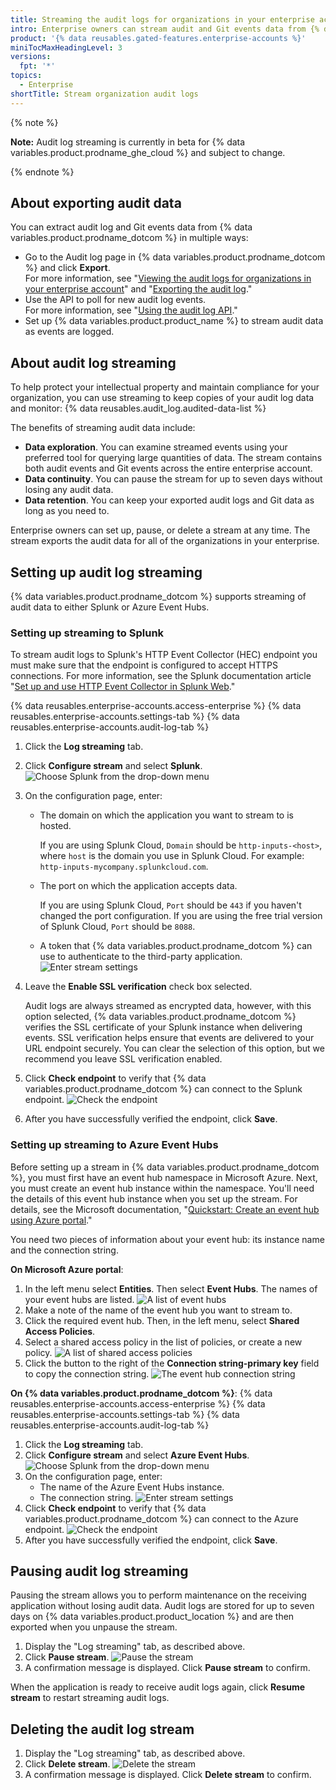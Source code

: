 ```yaml
---
title: Streaming the audit logs for organizations in your enterprise account
intro: Enterprise owners can stream audit and Git events data from {% data variables.product.prodname_dotcom %} to an external data management system.
product: '{% data reusables.gated-features.enterprise-accounts %}'
miniTocMaxHeadingLevel: 3
versions:
  fpt: '*'
topics:
  - Enterprise
shortTitle: Stream organization audit logs
---
```


{% note %}

**Note:** Audit log streaming is currently in beta for {% data variables.product.prodname_ghe_cloud %} and subject to change.

{% endnote %}

## About exporting audit data

You can extract audit log and Git events data from {% data variables.product.prodname_dotcom %} in multiple ways:

* Go to the Audit log page in {% data variables.product.prodname_dotcom %} and click **Export**. <br/> For more information, see "[Viewing the audit logs for organizations in your enterprise account](/github/setting-up-and-managing-your-enterprise/managing-organizations-in-your-enterprise-account/viewing-the-audit-logs-for-organizations-in-your-enterprise-account)" and "[Exporting the audit log](/organizations/keeping-your-organization-secure/reviewing-the-audit-log-for-your-organization#exporting-the-audit-log)."
* Use the API to poll for new audit log events. <br/> For more information, see "[Using the audit log API](/organizations/keeping-your-organization-secure/reviewing-the-audit-log-for-your-organization#using-the-audit-log-api)."
* Set up {% data variables.product.product_name %} to stream audit data as events are logged.

## About audit log streaming

To help protect your intellectual property and maintain compliance for your organization, you can use streaming to keep copies of your audit log data and monitor:
{% data reusables.audit_log.audited-data-list %}

The benefits of streaming audit data include:

* **Data exploration**. You can examine streamed events using your preferred tool for querying large quantities of data. The stream contains both audit events and Git events across the entire enterprise account.
* **Data continuity**. You can pause the stream for up to seven days without losing any audit data.
* **Data retention**. You can keep your exported audit logs and Git data as long as you need to.

Enterprise owners can set up, pause, or delete a stream at any time. The stream exports the audit data for all of the organizations in your enterprise.

## Setting up audit log streaming

{% data variables.product.prodname_dotcom %} supports streaming of audit data to either Splunk or Azure Event Hubs.
### Setting up streaming to Splunk

To stream audit logs to Splunk's HTTP Event Collector (HEC) endpoint you must make sure that the endpoint is configured to accept HTTPS connections. For more information, see the Splunk documentation article "[Set up and use HTTP Event Collector in Splunk Web](https://docs.splunk.com/Documentation/Splunk/latest/Data/UsetheHTTPEventCollector)."

{% data reusables.enterprise-accounts.access-enterprise %}
{% data reusables.enterprise-accounts.settings-tab %}
{% data reusables.enterprise-accounts.audit-log-tab %}
1. Click the **Log streaming** tab.
1. Click **Configure stream** and select **Splunk**. ![Choose Splunk from the drop-down menu](/assets/images/help/enterprises/audit-stream-choice-splunk.png)
1. On the configuration page, enter:
   * The domain on which the application you want to stream to is hosted.

     If you are using Splunk Cloud, `Domain` should be `http-inputs-<host>`, where `host` is the domain you use in Splunk Cloud. For example: `http-inputs-mycompany.splunkcloud.com`.

   * The port on which the application accepts data.<br>

     If you are using Splunk Cloud, `Port` should be `443` if you haven't changed the port configuration. If you are using the free trial version of Splunk Cloud, `Port` should be `8088`.

   * A token that {% data variables.product.prodname_dotcom %} can use to authenticate to the third-party application. ![Enter stream settings](/assets/images/help/enterprises/audit-stream-add-splunk.png)

2. Leave the **Enable SSL verification** check box selected.

    Audit logs are always streamed as encrypted data, however, with this option selected, {% data variables.product.prodname_dotcom %} verifies the SSL certificate of your Splunk instance when delivering events. SSL verification helps ensure that events are delivered to your URL endpoint securely. You can clear the selection of this option, but we recommend you leave SSL verification enabled.
3. Click **Check endpoint** to verify that {% data variables.product.prodname_dotcom %} can connect to the Splunk endpoint. ![Check the endpoint](/assets/images/help/enterprises/audit-stream-check-splunk.png)
4. After you have successfully verified the endpoint, click **Save**.

### Setting up streaming to Azure Event Hubs

Before setting up a stream in {% data variables.product.prodname_dotcom %}, you must first have an event hub namespace in Microsoft Azure. Next, you must create an event hub instance within the namespace. You'll need the details of this event hub instance when you set up the stream. For details, see the Microsoft documentation, "[Quickstart: Create an event hub using Azure portal](https://docs.microsoft.com/en-us/azure/event-hubs/event-hubs-create)."

You need two pieces of information about your event hub: its instance name and the connection string.

**On Microsoft Azure portal**:
1. In the left menu select **Entities**. Then select **Event Hubs**. The names of your event hubs are listed. ![A list of event hubs](/assets/images/help/enterprises/azure-event-hubs-list.png)
1. Make a note of the name of the event hub you want to stream to.
1. Click the required event hub. Then, in the left menu, select **Shared Access Policies**.
1. Select a shared access policy in the list of policies, or create a new policy. ![A list of shared access policies](/assets/images/help/enterprises/azure-shared-access-policies.png)
1. Click the button to the right of the **Connection string-primary key** field to copy the connection string. ![The event hub connection string](/assets/images/help/enterprises/azure-connection-string.png)

**On {% data variables.product.prodname_dotcom %}**:
{% data reusables.enterprise-accounts.access-enterprise %}
{% data reusables.enterprise-accounts.settings-tab %}
{% data reusables.enterprise-accounts.audit-log-tab %}
1. Click the **Log streaming** tab.
1. Click **Configure stream** and select **Azure Event Hubs**. ![Choose Splunk from the drop-down menu](/assets/images/help/enterprises/audit-stream-choice-azure.png)
1. On the configuration page, enter:
   * The name of the Azure Event Hubs instance.
   * The connection string. ![Enter stream settings](/assets/images/help/enterprises/audit-stream-add-azure.png)
2. Click **Check endpoint** to verify that {% data variables.product.prodname_dotcom %} can connect to the Azure endpoint. ![Check the endpoint](/assets/images/help/enterprises/audit-stream-check-azure.png)
3. After you have successfully verified the endpoint, click **Save**.

## Pausing audit log streaming

Pausing the stream allows you to perform maintenance on the receiving application without losing audit data. Audit logs are stored for up to seven days on {% data variables.product.product_location %} and are then exported when you unpause the stream.

1. Display the "Log streaming" tab, as described above.
1. Click **Pause stream**. ![Pause the stream](/assets/images/help/enterprises/audit-stream-pause.png)
1. A confirmation message is displayed. Click **Pause stream** to confirm.

When the application is ready to receive audit logs again, click **Resume stream** to restart streaming audit logs.

## Deleting the audit log stream

1. Display the "Log streaming" tab, as described above.
1. Click **Delete stream**. ![Delete the stream](/assets/images/help/enterprises/audit-stream-delete.png)
2. A confirmation message is displayed. Click **Delete stream** to confirm.
